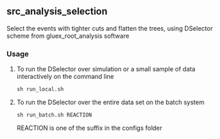 ## src_analysis_selection

Select the events with tighter cuts and flatten the trees, using DSelector scheme from gluex_root_analysis software

### Usage

1.  To run the DSelector over simulation or a small sample of data interactively on the command line

    `sh run_local.sh`

2.  To run the DSelector over the entire data set on the batch system

    `sh run_batch.sh REACTION`

    REACTION is one of the suffix in the configs folder